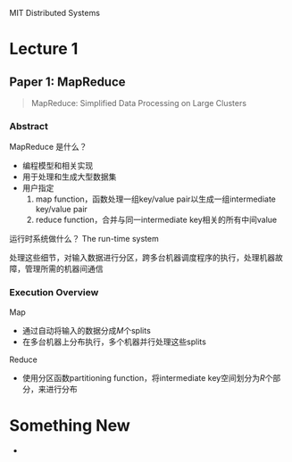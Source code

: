 MIT Distributed Systems

# Lecture 1

## Paper 1: MapReduce

> MapReduce: Simplified Data Processing on Large Clusters

### Abstract

MapReduce 是什么？

- 编程模型和相关实现
- 用于处理和生成大型数据集
- 用户指定
  1. map function，函数处理一组key/value pair以生成一组intermediate key/value pair
  2. reduce function，合并与同一intermediate key相关的所有中间value

运行时系统做什么？  The run-time system

处理这些细节，对输入数据进行分区，跨多台机器调度程序的执行，处理机器故障，管理所需的机器间通信

### Execution Overview

Map

- 通过自动将输入的数据分成$M$个splits
- 在多台机器上分布执行，多个机器并行处理这些splits

Reduce

- 使用分区函数partitioning function，将intermediate key空间划分为$R$个部分，来进行分布









# Something New

- 
